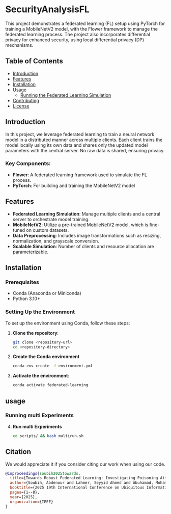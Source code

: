 # SecurityAnalysisFL


This project demonstrates a federated learning (FL) setup using PyTorch for training a MobileNetV2 model, with the Flower framework to manage the federated learning process. The project also incorporates differential privacy for enhanced security, using local differential privacy (DP) mechanisms.

## Table of Contents
- [Introduction](#introduction)
- [Features](#features)
- [Installation](#installation)
- [Usage](#usage)
  - [Running the Federated Learning Simulation](#running-the-federated-learning-simulation)
- [Contributing](#contributing)
- [License](#license)

## Introduction

In this project, we leverage federated learning to train a neural network model in a distributed manner across multiple clients. Each client trains the model locally using its own data and shares only the updated model parameters with the central server. No raw data is shared, ensuring privacy.

### Key Components:
- **Flower**: A federated learning framework used to simulate the FL process.
- **PyTorch**: For building and training the MobileNetV2 model

## Features

- **Federated Learning Simulation**: Manage multiple clients and a central server to orchestrate model training.
- **MobileNetV2**: Utilize a pre-trained MobileNetV2 model, which is fine-tuned on custom datasets.
- **Data Preprocessing**: Includes image transformations such as resizing, normalization, and grayscale conversion.
- **Scalable Simulation**: Number of clients and resource allocation are parameterizable.
  
## Installation

### Prerequisites
- Conda (Anaconda or Miniconda)
- Python 3.10+

### Setting Up the Environment

To set up the environment using Conda, follow these steps:

1. **Clone the repository**:

   ```bash
   git clone <repository-url>
   cd <repository-directory>
    ```

2. **Create the Conda environment**
    ```bash
   conda env create -f environment.yml
    ```
   
4. **Activate the environment**:

   ```bash
   conda activate federated-learning
   ```

## usage
### Running multi Experiments
4. **Run multi Experiments**
    ```bash
   cd scripts/ && bash multirun.sh
    ```
## Citation

We would appreciate it if you consider citing our work when using our code.

```bibtex
@inproceedings{soubih2025towards,
  title={Towards Robust Federated Learning: Investigating Poisoning Attacks Under Clients Data Heterogeneity},
  author={Soubih, Abdenour and Lahmer, Seyyid Ahmed and Abuhamad, Mohammed and Abuhmed, Tamer},
  booktitle={2025 19th International Conference on Ubiquitous Information Management and Communication (IMCOM)},
  pages={1--8},
  year={2025},
  organization={IEEE}
}
```
